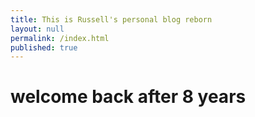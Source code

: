 ```yaml
---
title: This is Russell's personal blog reborn
layout: null
permalink: /index.html
published: true
---
```


# welcome back after 8 years
